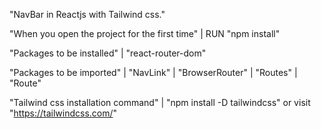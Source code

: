 "NavBar in Reactjs with Tailwind css."

"When you open the project for the first time"
| RUN "npm install"

"Packages to be installed"
| "react-router-dom"

"Packages to be imported"
| "NavLink"
| "BrowserRouter"
| "Routes"
| "Route"

"Tailwind css installation command"
| "npm install -D tailwindcss" or visit "https://tailwindcss.com/"